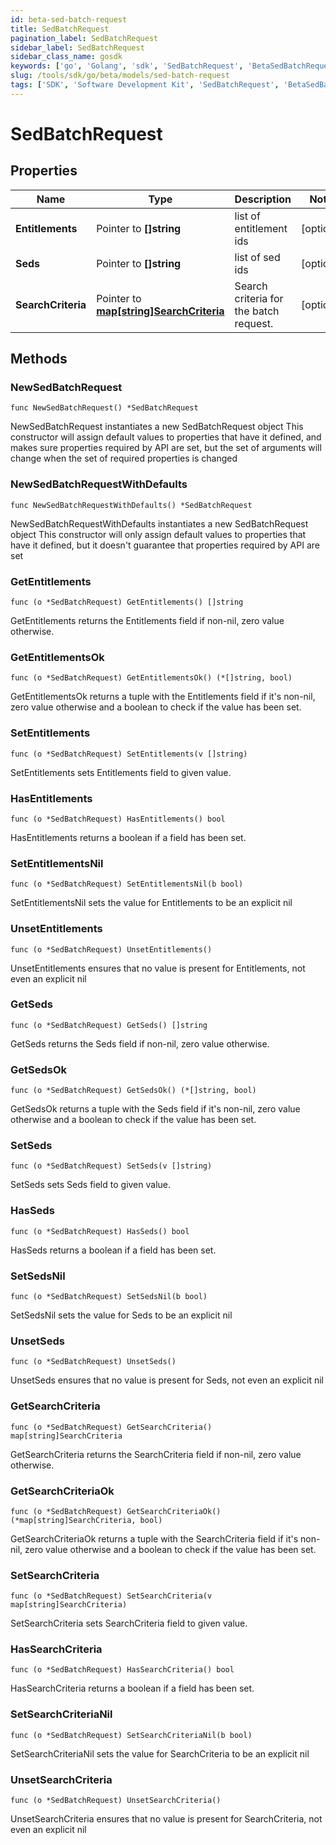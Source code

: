 ```yaml
---
id: beta-sed-batch-request
title: SedBatchRequest
pagination_label: SedBatchRequest
sidebar_label: SedBatchRequest
sidebar_class_name: gosdk
keywords: ['go', 'Golang', 'sdk', 'SedBatchRequest', 'BetaSedBatchRequest'] 
slug: /tools/sdk/go/beta/models/sed-batch-request
tags: ['SDK', 'Software Development Kit', 'SedBatchRequest', 'BetaSedBatchRequest']
---
```


# SedBatchRequest

## Properties

Name | Type | Description | Notes
------------ | ------------- | ------------- | -------------
**Entitlements** | Pointer to **[]string** | list of entitlement ids | [optional] 
**Seds** | Pointer to **[]string** | list of sed ids | [optional] 
**SearchCriteria** | Pointer to [**map[string]SearchCriteria**](search-criteria) | Search criteria for the batch request. | [optional] 

## Methods

### NewSedBatchRequest

`func NewSedBatchRequest() *SedBatchRequest`

NewSedBatchRequest instantiates a new SedBatchRequest object
This constructor will assign default values to properties that have it defined,
and makes sure properties required by API are set, but the set of arguments
will change when the set of required properties is changed

### NewSedBatchRequestWithDefaults

`func NewSedBatchRequestWithDefaults() *SedBatchRequest`

NewSedBatchRequestWithDefaults instantiates a new SedBatchRequest object
This constructor will only assign default values to properties that have it defined,
but it doesn't guarantee that properties required by API are set

### GetEntitlements

`func (o *SedBatchRequest) GetEntitlements() []string`

GetEntitlements returns the Entitlements field if non-nil, zero value otherwise.

### GetEntitlementsOk

`func (o *SedBatchRequest) GetEntitlementsOk() (*[]string, bool)`

GetEntitlementsOk returns a tuple with the Entitlements field if it's non-nil, zero value otherwise
and a boolean to check if the value has been set.

### SetEntitlements

`func (o *SedBatchRequest) SetEntitlements(v []string)`

SetEntitlements sets Entitlements field to given value.

### HasEntitlements

`func (o *SedBatchRequest) HasEntitlements() bool`

HasEntitlements returns a boolean if a field has been set.

### SetEntitlementsNil

`func (o *SedBatchRequest) SetEntitlementsNil(b bool)`

 SetEntitlementsNil sets the value for Entitlements to be an explicit nil

### UnsetEntitlements
`func (o *SedBatchRequest) UnsetEntitlements()`

UnsetEntitlements ensures that no value is present for Entitlements, not even an explicit nil
### GetSeds

`func (o *SedBatchRequest) GetSeds() []string`

GetSeds returns the Seds field if non-nil, zero value otherwise.

### GetSedsOk

`func (o *SedBatchRequest) GetSedsOk() (*[]string, bool)`

GetSedsOk returns a tuple with the Seds field if it's non-nil, zero value otherwise
and a boolean to check if the value has been set.

### SetSeds

`func (o *SedBatchRequest) SetSeds(v []string)`

SetSeds sets Seds field to given value.

### HasSeds

`func (o *SedBatchRequest) HasSeds() bool`

HasSeds returns a boolean if a field has been set.

### SetSedsNil

`func (o *SedBatchRequest) SetSedsNil(b bool)`

 SetSedsNil sets the value for Seds to be an explicit nil

### UnsetSeds
`func (o *SedBatchRequest) UnsetSeds()`

UnsetSeds ensures that no value is present for Seds, not even an explicit nil
### GetSearchCriteria

`func (o *SedBatchRequest) GetSearchCriteria() map[string]SearchCriteria`

GetSearchCriteria returns the SearchCriteria field if non-nil, zero value otherwise.

### GetSearchCriteriaOk

`func (o *SedBatchRequest) GetSearchCriteriaOk() (*map[string]SearchCriteria, bool)`

GetSearchCriteriaOk returns a tuple with the SearchCriteria field if it's non-nil, zero value otherwise
and a boolean to check if the value has been set.

### SetSearchCriteria

`func (o *SedBatchRequest) SetSearchCriteria(v map[string]SearchCriteria)`

SetSearchCriteria sets SearchCriteria field to given value.

### HasSearchCriteria

`func (o *SedBatchRequest) HasSearchCriteria() bool`

HasSearchCriteria returns a boolean if a field has been set.

### SetSearchCriteriaNil

`func (o *SedBatchRequest) SetSearchCriteriaNil(b bool)`

 SetSearchCriteriaNil sets the value for SearchCriteria to be an explicit nil

### UnsetSearchCriteria
`func (o *SedBatchRequest) UnsetSearchCriteria()`

UnsetSearchCriteria ensures that no value is present for SearchCriteria, not even an explicit nil


